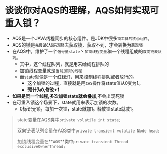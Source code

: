 # 谈谈你对AQS的理解，AQS如何实现可重⼊锁？ 

- AQS是⼀个JAVA线程同步的核心组件。是JDK中很多`锁⼯具的核心组件`。 
- AQS的锁是`先尝试CAS乐观锁`去获取锁，获取不到，才会转换为`悲观锁`
- 在AQS中，维护了⼀个`信号量state`丶`加锁线程变量`和⼀个线程组成的`双向链表队列`。
  - 其中，这个线程队列，就是⽤来给线程排队的
  - 加锁线程变量就是`当前加锁的线程`
  - ⽽state就像是⼀个红绿灯，⽤来控制线程排队或者放⾏的。 
    - 这个加锁的过程，直接就是用`CAS`操作将state值从0变为1。
    - **预计为0,修改+1**
- **如果是同一个线程,多次加锁state就会叠加**,不会出现死锁
- 在可重⼊锁这个场景下，state就⽤来表示加锁的次数。
  - 0标识⽆锁，每加⼀次锁，state就加1。释放锁state就减1。 

> state变量在AQS类中`private volatile int state;`
>
> 双向链表队列变量在AQS类中`private transient volatile Node head;`
>
> 加锁线程变量在**`AOS`**类中`private transient Thread exclusiveOwnerThread;`

